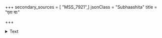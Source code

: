 +++
secondary_sources = [ "MSS_7921",]
jsonClass = "Subhaashita"
title = "एता याः"

+++

<details><summary>Text</summary>

एता याः प्रेक्षसे लक्ष्मीश् छत्त्रचामरचञ्चलाः।  
स्वप्न एष महाबुद्धे दिनानि त्रीणि पञ्च च॥
</details>
